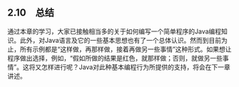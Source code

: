 ## 2.10　总结

通过本章的学习，大家已接触相当多的关于如何编写一个简单程序的Java编程知识。此外，对Java语言及它的一些基本思想也有了一个总体认识。然而到目前为止，所有示例都是“这样做，再那样做，接着再做另一些事情”这种形式。如果想让程序做出选择，例如，“假如所做的结果是红色，就那样做；否则，就做另一些事情”。这将又怎样进行呢？Java对此种基本编程行为所提供的支持，将会在下一章讲述。